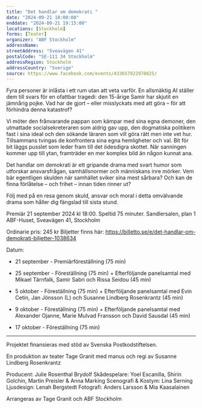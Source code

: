 ```yaml
---
title: "Det handlar om demokrati "
date: "2024-09-21 18:00:00"
enddate: "2024-09-21 19:15:00"
locations: [Stockholm]
forms: [Teater]
organizer: "ABF Stockholm"
addressName: 
streetAddress: "Sveavägen 41"
postalCode: "SE-111 34 Stockholm"
addressRegion: Stockholm
addressCountry: "Sverige"
source: https://www.facebook.com/events/433657922978025/
---
```

Fyra personer är inlåsta i ett rum utan att veta varför. En allsmäktig AI ställer dem till svars för en ofattbar tragedi: den 15-årige Samir har skjutit en jämnårig pojke. Vad har de gjort – eller misslyckats med att göra – för att förhindra denna katastrof?

Vi möter den frånvarande pappan som kämpar med sina egna demoner, den utmattade socialsekreteraren som aldrig gav upp, den dogmatiska politikern fast i sina ideal och den sökande läraren som vill göra rätt men inte vet hur. Tillsammans tvingas de konfrontera sina egna hemligheter och val. Bit för bit läggs pusslet som leder fram till det ödesdigra skottet. När sanningen kommer upp till ytan, framträder en mer komplex bild än någon kunnat ana.

Det handlar om demokrati är ett gripande drama med svart humor som utforskar ansvarsfrågan, samhällsnormer och människans inre mörker. Vem bär egentligen skulden när samhället sviker sina mest sårbara? Och kan de finna förlåtelse – och frihet – innan tiden rinner ut?

Följ med på en resa genom skuld, ansvar och moral i detta omvälvande drama som håller dig fängslad till sista stund.

Premiär 21 september 2024 kl 18:00. Speltid 75 minuter.
Sandlersalen, plan 1
ABF-Huset, Sveavägen 41, Stockholm

Ordinarie pris: 245 kr
Biljetter finns här: https://billetto.se/e/det-handlar-om-demokrati-biljetter-1038634

Datum:
- 21 september - Premiärföreställning (75 min)

- 25 september - Föreställning (75 min) + Efterföljande panelsamtal med Mikael Tärnfalk, Samir Sabri och Rissa Seidou (45 min)

- 5 oktober - Föreställning (75 min) + Efterföljande panelsamtal med Evin Cetin, Jan Jönsson (L) och Susanne Lindberg Rosenkrantz (45 min)

- 9 oktober - Föreställning (75 min) + Efterföljande panelsamtal med Alexander Ojanne, Marie Mulvad Fransson och David Sausdal (45 min)

- 17 oktober - Föreställning (75 min)
_________________________________________________________

Projektet finansieras med stöd av Svenska Postkodstiftelsen.

En produktion av teater Tage Granit med manus och regi av Susanne Lindberg Rosenkrantz

Producent: Julie Rosenthal Brydolf
Skådespelare: Yoel Escanilla, Shirin Golchin, Martin Preisler & Anna Marking
Scenografi & Kostym: Lina Serning
Ljusdesign: Lenah Bergstedt
Fotografi: Anders Larsson & Mia Kaasalainen

Arrangeras av Tage Granit och ABF Stockholm